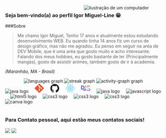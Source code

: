 <img src="https://github-production-user-asset-6210df.s3.amazonaws.com/97841160/263562401-9669836f-60c9-4239-87bb-5d8f7d60f008.png" alt="ilustração de um computador" min-width="250px" max-width="250px" width="250px" align="right">

### Seja bem-vindo(a) ao perfil Igor Miguel-Line 😁

###Sobre
> Me chamo Igor Miguel, Tenho 17 anos e atualmente estou estudando desenvolvimento WEB. Eu quando tinha 14 anos fiz um curso de design
> gráfico, mas não me agradou. Eu penso em seguir na aréa de DEV Mobile, que é uma aréa que gosto muito e acho interesante.
> Falando dos meus hobbies, eu gosto bastante de ler (Principalmente mangás), gosto de assistir animes, também gosto de ir à academia.

   <i>(Maranhão, MA - Brasil)</i>

 <div align="center">
  <img src="https://github-readme-stats.vercel.app/api/top-langs?username=IgorMiguel-Line&locale=pt-br&hide_title=true&layout=compact&card_width=320&langs_count=5&theme=radical&hide_border=true&order=2" height="150" alt="languages graph"  />
  <img src="https://streak-stats.demolab.com?user=IgorMiguel-Line&locale=pt-br&mode=weekly&theme=radical&hide_border=true&border_radius=20&date_format=j/n%5B/Y%5D&order=3" height="150" alt="streak graph"  />
  <img src="https://github-readme-activity-graph.vercel.app/graph?username=IgorMiguel-Line&radius=16&theme=redical&area=false&order=5&hide_border=true&hide_title=false&custom_title=%20&line=F12A37&point=91040D&color=E1E1E1" height="290" alt="activity-graph graph"  />
</div>
    
<div align="left">
  <img src="https://skillicons.dev/icons?i=java" height="30" alt="java logo"  />
  <img width="12" />
  <img src="https://github.com/devicons/devicon/blob/master/icons/git/git-original.svg" height="30" alt="java logo"  />
  <img width="12" />
  <img src="https://github.com/devicons/devicon/blob/master/icons/github/github-original.svg" height="30" alt="java logo"  />
  <img width="12" />
  <img src="https://raw.githubusercontent.com/devicons/devicon/master/icons/react/react-original.svg" height="30" alt="java logo"  />
  <img width="12" />
  <img src="https://github.com/devicons/devicon/blob/master/icons/discordjs/discordjs-original.svg" height="30" alt="java logo"  />
  <img width="12" />
  <img src="https://cdn4.iconfinder.com/data/icons/logos-and-brands/512/267_Python_logo-512.png" height="30" alt="java logo"  />
  <img width="12" />
  <img src="https://skillicons.dev/icons?i=js" height="30" alt="javascript logo"  />
  <img width="12" />
  <img src="https://skillicons.dev/icons?i=html" height="30" alt="html5 logo"  />
  <img width="12" />
  <img src="https://skillicons.dev/icons?i=css" height="30" alt="css3 logo"  />
  <img width="12" />
  <img src="https://cdn.jsdelivr.net/gh/devicons/devicon/icons/c/c-original.svg" height="30" alt="css3 logo"  />
  <img width="12" />
  <img src="https://cdn.jsdelivr.net/gh/devicons/devicon/icons/cplusplus/cplusplus-original.svg" height="30" alt="css3 logo"  />
  <img width="12" />
  <img src="https://cdn.simpleicons.org/canva/00C4CC" height="30" alt="canva logo"  />
</div>
 
<br>
 
### Para Contato pessoal, aqui estão meus contatos sociais!
 
<div> 
  <a href="https://www.instagram.com/elysia__s2/" target="_blank"><img src="https://img.shields.io/badge/-Instagram-%23E4405F?style=for-the-badge&logo=instagram&logoColor=white" target="_blank"></a>
  <a href = "mailto:workspace.igor.miguel@gmail.com"><img src="https://img.shields.io/badge/-Gmail-%23333?style=for-the-badge&logo=gmail&logoColor=white" target="_blank"></a>
</div>
